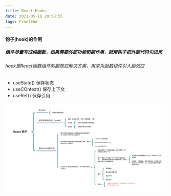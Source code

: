 ```yaml
---
title: React Hooks
date: 2021-05-18 20:58:55
tags: FrontEnd
---
```


#### 钩子(hook)的作用

##### 组件尽量写成纯函数，如果需要外部功能和副作用，就用钩子把外部代码勾进来

###### hook是React函数组件的副效应解决方案，用来为函数组件引入副效应

- useState() 保存状态
- useCOntext() 保存上下文
- useRef() 保存引用

<!-- more -->
![React Hooks](/assets/front/react_hooks.svg)
